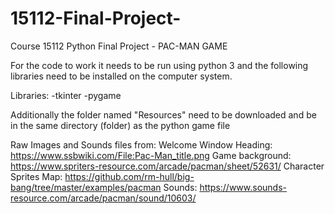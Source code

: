 # 15112-Final-Project-
Course 15112 Python Final Project - PAC-MAN GAME 

For the code to work it needs to be run using python 3 and the following libraries need to be installed on the computer system.

Libraries:
  -tkinter
  -pygame 

Additionally the folder named "Resources" need to be downloaded and be in the same directory (folder) as the python game file

Raw Images and Sounds files from:
Welcome Window Heading: https://www.ssbwiki.com/File:Pac-Man_title.png
Game background:        https://www.spriters-resource.com/arcade/pacman/sheet/52631/
Character Sprites Map:  https://github.com/rm-hull/big-bang/tree/master/examples/pacman
Sounds:                 https://www.sounds-resource.com/arcade/pacman/sound/10603/
